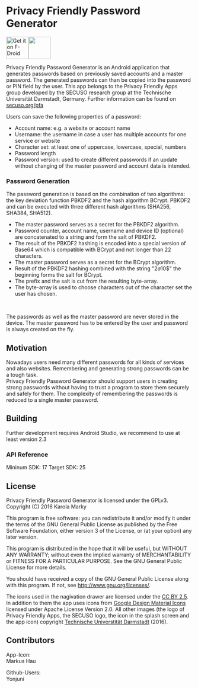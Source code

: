 # Privacy Friendly Password Generator

[<img src="https://f-droid.org/badge/get-it-on.png" alt="Get it on F-Droid" height="60">](https://f-droid.org/app/org.secuso.privacyfriendlypasswordgenerator)<a href="https://play.google.com/store/apps/details?id=org.secuso.privacyfriendlypasswordgenerator"><img src="https://play.google.com/intl/en_us/badges/images/generic/en_badge_web_generic.png" height="60"></a>

Privacy Friendly Password Generator is an Android application that generates passwords based on previously saved accounts and a master password. The generated passwords can than be copied into the password or PIN field by the user.
This app belongs to the Privacy Friendly Apps group developed by the SECUSO research group at the Technische Universität Darmstadt, Germany. Further information can be found on [secuso.org/pfa](https://secuso.org/pfa)<br />

Users can save the following properties of a password: <br />
* Account name: e.g. a website or account name 
* Username: the username in case a user has multiple accounts for one service or website
* Character set: at least one of uppercase, lowercase, special, numbers
* Password length
* Password version: used to create different passwords if an update without changing of the master password and account data is intended.  <br />

### Password Generation

The password generation is based on the combination of two algorithms: the key deviation function PBKDF2 and the hash algorithm BCrypt. PBKDF2 and can be executed with three different hash algorithms (SHA256, SHA384, SHA512). <br />
* The master password serves as a secret for the PBKDF2 algorithm.
* Password counter, account name, username and device ID (optional) are concatenated to a string and form the salt of PBKDF2. 
* The result of the PBKDF2 hashing is encoded into a special version of Base64 which is compatible with BCrypt and not longer than 22 characters.
* The master password serves as a secret for the BCrypt algorithm.
* Result of the PBKDF2 hashing combined with the string "$2a$10$" the beginning forms the salt for BCrypt.
* The prefix and the salt is cut from the resulting byte-array.
* The byte-array is used to choose characters out of the character set the user has chosen. 
<br />

The passwords as well as the master password are never stored in the device. The master password has to be entered by the user and password is always created on the fly. 

## Motivation

Nowadays users need many different passwords for all kinds of services and also websites. Remembering and generating strong passwords can be a tough task.  <br />
Privacy Friendly Password Generator should support users in creating strong passwords without having to trust a program to store them securely and safely for them. The complexity of remembering the passwords is reduced to a single master password. 

## Building

Further development requires Android Studio, we recommend to use at least version 2.3
 
### API Reference

Mininum SDK: 17
Target SDK: 25 

## License

Privacy Friendly Password Generator is licensed under the GPLv3.
Copyright (C) 2016  Karola Marky

This program is free software: you can redistribute it and/or modify
it under the terms of the GNU General Public License as published by
the Free Software Foundation, either version 3 of the License, or
(at your option) any later version.

This program is distributed in the hope that it will be useful,
but WITHOUT ANY WARRANTY; without even the implied warranty of
MERCHANTABILITY or FITNESS FOR A PARTICULAR PURPOSE.  See the
GNU General Public License for more details.

You should have received a copy of the GNU General Public License
along with this program. If not, see <http://www.gnu.org/licenses/>.

The icons used in the nagivation drawer are licensed under the [CC BY 2.5](http://creativecommons.org/licenses/by/2.5/). In addition to them the app uses icons from [Google Design Material Icons](https://design.google.com/icons/index.html) licensed under Apache License Version 2.0. All other images (the logo of Privacy Friendly Apps, the SECUSO logo, the icon in the splash screen and the app icon) copyright [Technische Universtität Darmstadt](https://www.tu-darmstadt.de/) (2016).

## Contributors

App-Icon: <br />
Markus Hau<br />

Github-Users: <br />
Yonjuni






